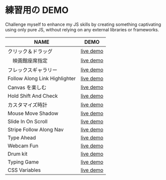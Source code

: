 # 練習用の DEMO

Challenge myself to enhance my JS skills by creating something captivating using only pure JS, without relying on any external libraries or frameworks.

| NAME                          | DEMO                                                                                             |
| ----------------------------- | ------------------------------------------------------------------------------------------------ |
| クリック＆ドラッグ            | [live demo](https://kakigakki.github.io/vanillaJS-demo/Click%20and%20Drag)                       |
| 　映画館座席指定              | [live demo](https://kakigakki.github.io/vanillaJS-demo/movie%20seats)                            |
| フレックスギャラリー          | [live demo](https://kakigakki.github.io/vanillaJS-demo/Flex%20Panel%20Gallery/)                  |
| Follow Along Link Highlighter | [live demo](https://kakigakki.github.io/vanillaJS-demo/Follow%20Along%20Link%20Highlighter/)     |
| Canvas を楽しむ               | [live demo](https://kakigakki.github.io/vanillaJS-demo/Fun%20with%20HTML5%20Canvas/)             |
| Hold Shift And Check          | [live demo](https://kakigakki.github.io/vanillaJS-demo/Hold%20Shift%20and%20Check%20Checkboxes/) |
| カスタマイズ時計              | [live demo](https://kakigakki.github.io/vanillaJS-demo/JS%20+%20CSS%20Clock/)                    |
| Mouse Move Shadow             | [live demo](https://kakigakki.github.io/vanillaJS-demo/Mouse%20Move%20Shadow/)                   |
| Slide In On Scroll            | [live demo](https://kakigakki.github.io/vanillaJS-demo/Slide%20in%20on%20Scroll/)                |
| Stripe Follow Along Nav       | [live demo](https://kakigakki.github.io/vanillaJS-demo/Stripe%20Follow%20Along%20Nav/)           |
| Type Ahead                    | [live demo](https://kakigakki.github.io/vanillaJS-demo/Type%20Ahead/)                            |
| Webcam Fun                    | [live demo](https://kakigakki.github.io/vanillaJS-demo/Webcam%20Fun/)                            |
| Drum kit                      | [live demo](https://kakigakki.github.io/vanillaJS-demo/drum%20kit/)                              |
| Typing Game                   | [live demo](https://kakigakki.github.io/vanillaJS-demo/typing%20game/)                           |
| CSS Variables                 | [live demo](https://kakigakki.github.io/vanillaJS-demo/CSS%20Variables/)                         |
